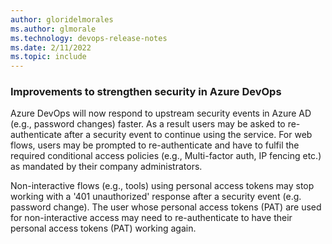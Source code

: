 ```yaml
---
author: gloridelmorales
ms.author: glmorale
ms.technology: devops-release-notes
ms.date: 2/11/2022
ms.topic: include
---
```

### Improvements to strengthen security in Azure DevOps

Azure DevOps will now respond to upstream security events in Azure AD (e.g., password changes) faster. As a result users may be asked to re-authenticate after a security event to continue using the service. For web flows, users may be prompted to re-authenticate and have to fulfil the required conditional access policies (e.g., Multi-factor auth, IP fencing etc.) as mandated by their company administrators.

Non-interactive flows (e.g., tools) using personal access tokens may stop working with a '401 unauthorized' response after a security event (e.g. password change). The user whose personal access tokens (PAT) are used for non-interactive access may need to re-authenticate to have their personal access tokens (PAT) working again.